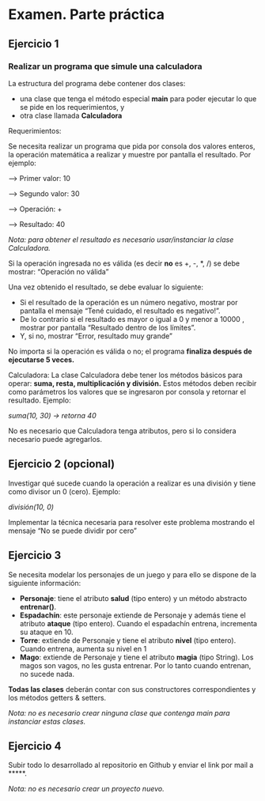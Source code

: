 # Examen. Parte práctica
## Ejercicio 1
### Realizar un programa que simule una calculadora

La estructura del programa debe contener dos clases: 
- una clase que tenga el método especial **main** para poder ejecutar lo que se pide en los requerimientos, y
- otra clase llamada **Calculadora**

Requerimientos:

Se necesita realizar un programa que pida por consola dos valores enteros, la operación matemática a realizar y muestre por pantalla el resultado. Por ejemplo:

–> Primer valor: 10

–> Segundo valor: 30

–> Operación: +

–> Resultado: 40

*Nota: para obtener el resultado es necesario usar/instanciar la clase Calculadora.*

Si la operación ingresada no es válida (es decir **no** es +, -, *, /) se debe mostrar: “Operación no válida”

Una vez obtenido el resultado, se debe evaluar lo siguiente:
- Si el resultado de la operación es un número negativo, mostrar por pantalla el mensaje “Tené cuidado, el resultado es negativo!”. 
- De lo contrario si el resultado es mayor o igual a 0 y menor a 10000 , mostrar por pantalla “Resultado dentro de los límites”. 
- Y, si no, mostrar “Error, resultado muy grande”

No importa si la operación es válida o no; el programa **finaliza después de ejecutarse 5 veces.**


Calculadora:
La clase Calculadora debe tener los métodos básicos para operar: **suma, resta, multiplicación y división.** Estos métodos deben recibir como parámetros los valores que se ingresaron por consola y retornar el resultado. Ejemplo:

*suma(10, 30) -> retorna 40*

No es necesario que Calculadora tenga atributos, pero si lo considera necesario puede agregarlos.



## Ejercicio 2 (opcional)

Investigar qué sucede cuando la operación a realizar es una división y tiene como divisor un 0 (cero). Ejemplo:

*división(10, 0)*

Implementar la técnica necesaria para resolver este problema mostrando el mensaje
“No se puede dividir por cero”


## Ejercicio 3

Se necesita modelar los personajes de un juego y para ello se dispone de la siguiente información:

- **Personaje**: tiene el atributo **salud** (tipo entero) y un método abstracto **entrenar()**.
- **Espadachín**: este personaje extiende de Personaje y además tiene el atributo **ataque** (tipo entero). Cuando el espadachín entrena, incrementa su ataque en 10.
- **Torre**: extiende de Personaje y tiene el atributo **nivel** (tipo entero). Cuando entrena, aumenta su nivel en 1
- **Mago**: extiende de Personaje y tiene el atributo **magia** (tipo String). Los magos son vagos, no les gusta entrenar. Por lo tanto cuando entrenan, no sucede nada.

**Todas las clases** deberán contar con sus constructores correspondientes y los métodos getters & setters.

*Nota: no es necesario crear ninguna clase que contenga main para instanciar estas clases.*


## Ejercicio 4

Subir todo lo desarrollado al repositorio en Github y enviar el link por mail a *****.

*Nota: no es necesario crear un proyecto nuevo.*
